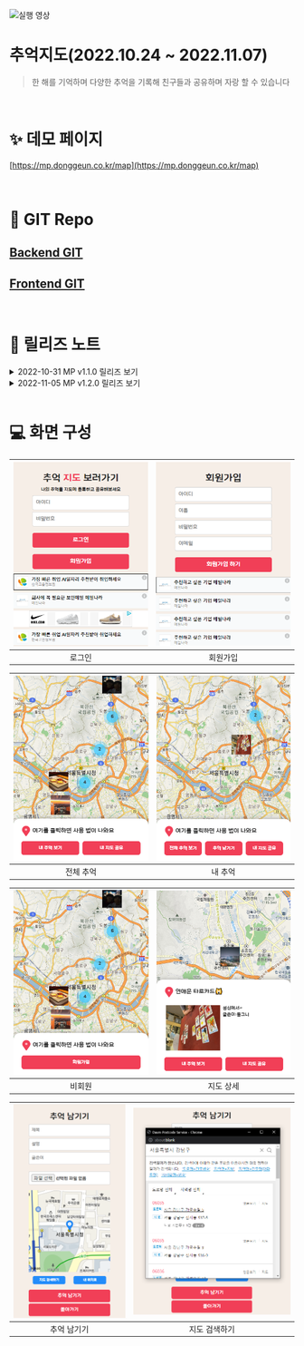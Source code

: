 ![실행 영상](./video/demo02.gif)
# 추억지도(2022.10.24 ~ 2022.11.07)
> 한 해를 기억하며 다양한 추억을 기록해 친구들과 공유하며 자랑 할 수 있습니다


<br/>

# ✨ 데모 페이지
[https://mp.donggeun.co.kr/map](https://mp.donggeun.co.kr/map)

<br/>

#  🌿 GIT Repo
## [Backend GIT](https://github.com/tjrehdrms123/mp-server)
## [Frontend GIT](https://github.com/tjrehdrms123/mp-client)


<br/>

# 📖 릴리즈 노트

<details>
<summary> 2022-10-31 MP v1.1.0 릴리즈 보기</summary>
<div markdown="1">   
  <ul>
    <li>이메일 인증 제거</li>
    <li>폰트 변경</li>
    <li>글쓰기 유효성 검사 강화</li>
  </ul>
</div>
</details>
<details>
<summary> 2022-11-05 MP v1.2.0 릴리즈 보기</summary>
<div markdown="1">       
  <ul>
    <li>요청 Body 사이즈 기존 5M > 10M로 변경</li>
    <li>회원가입 여부에 따라 활성화 버튼 변경</li>
    <li>애드핏 광고 1개 > 4개로 변경</li>
  </ul>
</div>
<summary> MP v1.3.0 릴리즈 보기</summary>
<div markdown="1">       
  <ul>
    <li>회원가입시 이메일 인증 제거</li>
    <li>회원 지도에 비회원이 글 작성 가능하도록 수정</li>
  </ul>
</div>
</details>

<br/>

# 💻 화면 구성
![로그인](./images/page/login.png)|![회원가입](./images/page/register.png)|
| :-----------------------------------------------------------------------------------------------------------------: | :-----------------------------------------------------------------------------------------------------------------: | 
|로그인|회원가입

![전체 추억](./images/page/allmap.png)|![내 추억](./images/page/mymap.png)|
| :-----------------------------------------------------------------------------------------------------------------: | :-----------------------------------------------------------------------------------------------------------------: | 
|전체 추억|내 추억

![비회원](./images/page/nonuser.png)|![지도 상세](./images/page/mapdetail.png)|
| :-----------------------------------------------------------------------------------------------------------------: | :-----------------------------------------------------------------------------------------------------------------: | 
|비회원|지도 상세

![추억 남기기](./images/page/mapwrite.png)|![지도 검색하기](./images/page/mapwrite_01.png)|
| :-----------------------------------------------------------------------------------------------------------------: | :-----------------------------------------------------------------------------------------------------------------: | 
|추억 남기기|지도 검색하기
